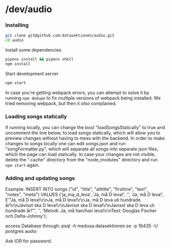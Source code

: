 # /dev/audio

### Installing

```bash
git clone git@github.com:datasektionen/audio.git
cd audio
```

Install some dependencies

```bash
pipenv install && pipenv shell
npm install
```

Start development server

```bash
npm start
```

In case you're getting webpack errors, you can attempt to solve it by
running `npm dedupe` to fix multiple versions of webpack being
installed. We tried removing webpack, but then it *also* complained.


### Loading songs statically

If running locally, you can change the bool "loadSongsStatically" to true and uncomment the line below, to load songs statically, which will allow you to preview changes without having to mess with the backend. In order to make changes to songs locally one can edit songs.json and run "songFormatter.py", which will separate all songs into separate json files, which the page can load statically. In case your changes are not visible, delete the ".cache" directory from the "node_modules" directory and run ```npm start``` again.

### Adding and updating songs
Example:
INSERT INTO songs ("id", "title", "alttitle", "firstline", "text", "notes", "meta") VALUES ('ja_ma_d_leva', 'Ja, må D leva!', '', 'Ja, må D leva!', E'"Ja, må D leva!\r\nJa, må D leva!\r\nJa, må D leva uti hundrade år!\r\nJavisst ska D leva!\r\nJavisst ska D leva!\r\nJavisst ska D leva uti hundrade år!"', '', 'Melodi: Ja, må han/hon leva!\r\nText: Douglas Fischer och Delta-Johnny');

access Database through:
psql -h medusa.datasektionen.se -p 16435 -U postgres audio

Ask IOR for password.

